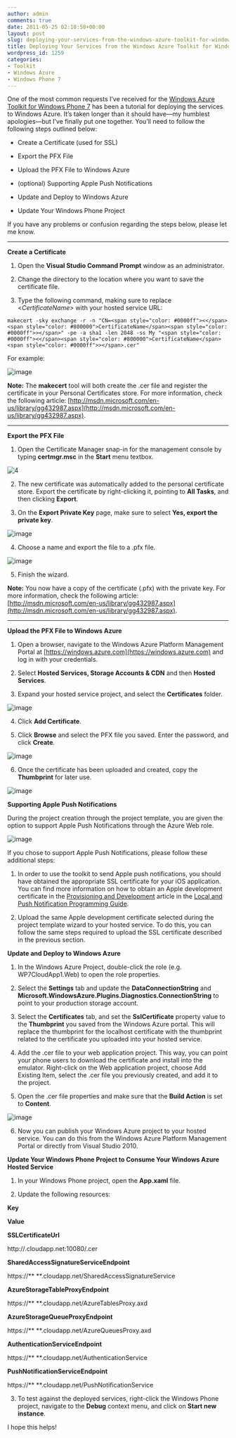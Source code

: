 ```yaml
---
author: admin
comments: true
date: 2011-05-25 02:10:58+00:00
layout: post
slug: deploying-your-services-from-the-windows-azure-toolkit-for-windows-phone-7
title: Deploying Your Services from the Windows Azure Toolkit for Windows Phone 7
wordpress_id: 1259
categories:
- Toolkit
- Windows Azure
- Windows Phone 7
---
```


One of the most common requests I’ve received for the [Windows Azure Toolkit for Windows Phone 7](http://watoolkitwp7.codeplex.com/) has been a tutorial for deploying the services to Windows Azure. It’s taken longer than it should have—my humblest apologies—but I’ve finally put one together. You’ll need to follow the following steps outlined below:

 

  
  * Create a Certificate (used for SSL) 
   
  * Export the PFX File 
   
  * Upload the PFX File to Windows Azure 
   
  * (optional) Supporting Apple Push Notifications 
   
  * Update and Deploy to Windows Azure 
   
  * Update Your Windows Phone Project 
 

If you have any problems or confusion regarding the steps below, please let me know.

****  

**Create a Certificate**

 

  
  1. Open the **Visual Studio Command Prompt** window as an administrator. 
   
  2. Change the directory to the location where you want to save the certificate file. 
   
  3. Type the following command, making sure to replace <_CertificateName>_ with your hosted service URL:       

      

        
    
    makecert -sky exchange -r -n "CN=<span style="color: #0000ff"><</span><span style="color: #800000">CertificateName</span><span style="color: #0000ff">></span>" -pe -a sha1 -len 2048 -ss My "<span style="color: #0000ff"><</span><span style="color: #800000">CertificateName</span><span style="color: #0000ff">></span>.cer"


      


    



    

For example:



    

![image](https://wadewegner.blob.core.windows.net/wordpress/2011/05/image24.png)



    

**Note:** The **makecert** tool will both create the .cer file and register the certificate in your Personal Certificates store. For more information, check the following article: [http://msdn.microsoft.com/en-us/library/gg432987.aspx](http://msdn.microsoft.com/en-us/library/gg432987.aspx).


  





****





**Export the PFX File**






  
  1. Open the Certificate Manager snap-in for the management console by typing **certmgr.msc** in the **Start** menu textbox.

      
![4](https://wadewegner.blob.core.windows.net/wordpress/2011/05/4.png)


  
  2. The new certificate was automatically added to the personal certificate store. Export the certificate by right-clicking it, pointing to **All Tasks**, and then clicking **Export**. 


  
  3. On the **Export Private Key** page, make sure to select **Yes, export the private key**. 

    

![image](https://wadewegner.blob.core.windows.net/wordpress/2011/05/image17.png)


  


  
  4. Choose a name and export the file to a .pfx file. 
    

![image](https://wadewegner.blob.core.windows.net/wordpress/2011/05/image18.png)


  


  
  5. Finish the wizard. 
    

**Note:** You now have a copy of the certificate (.pfx) with the private key. For more information, check the following article: [http://msdn.microsoft.com/en-us/library/gg432987.aspx](http://msdn.microsoft.com/en-us/library/gg432987.aspx).


  





****





**Upload the PFX File to Windows Azure**






  
  1. Open a browser, navigate to the Windows Azure Platform Management Portal at [https://windows.azure.com](https://windows.azure.com) and log in with your credentials. 


  
  2. Select **Hosted Services, Storage Accounts & CDN** and then **Hosted Services**. 


  
  3. Expand your hosted service project, and select the **Certificates** folder. 

    

![image](https://wadewegner.blob.core.windows.net/wordpress/2011/05/image19.png)


  


  
  4. Click **Add Certificate**. 


  
  5. Click **Browse** and select the PFX file you saved. Enter the password, and click **Create**. 

    

![image](https://wadewegner.blob.core.windows.net/wordpress/2011/05/image20.png)


  


  
  6. Once the certificate has been uploaded and created, copy the **Thumbprint** for later use. 

    

![image](https://wadewegner.blob.core.windows.net/wordpress/2011/05/image21.png)


  





**Supporting Apple Push Notifications**





During the project creation through the project template, you are given the option to support Apple Push Notifications through the Azure Web role.





![image](https://wadewegner.blob.core.windows.net/wordpress/2011/05/image22.png)





If you chose to support Apple Push Notifications, please follow these additional steps:






  
  1. In order to use the toolkit to send Apple push notifications, you should have obtained the appropriate SSL certificate for your iOS application. You can find more information on how to obtain an Apple development certificate in the [Provisioning and Development](http://developer.apple.com/library/ios/documentation/NetworkingInternet/Conceptual/RemoteNotificationsPG/ProvisioningDevelopment/ProvisioningDevelopment.html) article in the [Local and Push Notification Programming Guide](http://developer.apple.com/library/ios/documentation/NetworkingInternet/Conceptual/RemoteNotificationsPG/Introduction/Introduction.html). 


  
  2. Upload the same Apple development certificate selected during the project template wizard to your hosted service. To do this, you can follow the same steps required to upload the SSL certificate described in the previous section. 





**Update and Deploy to Windows Azure**






  
  1. In the Windows Azure Project, double-click the role (e.g. WP7CloudApp1.Web) to open the role properties. 


  
  2. Select the **Settings** tab and update the **DataConnectionString** and **Microsoft.WindowsAzure.Plugins.Diagnostics.ConnectionString** to point to your production storage account. 


  
  3. Select the **Certificates** tab, and set the **SslCertificate** property value to the **Thumbprint** you saved from the Windows Azure portal. This will replace the thumbprint for the localhost certificate with the thumbprint related to the certificate you uploaded into your hosted service. 


  
  4. Add the .cer file to your web application project. This way, you can point your phone users to download the certificate and install into the emulator. Right-click on the Web application project, choose Add Existing Item, select the .cer file you previously created, and add it to the project. 


  
  5. Open the .cer file properties and make sure that the **Build Action** is set to **Content**. 

    

![image](https://wadewegner.blob.core.windows.net/wordpress/2011/05/image23.png)


  


  
  6. Now you can publish your Windows Azure project to your hosted service. You can do this from the Windows Azure Platform Management Portal or directly from Visual Studio 2010. 





**Update Your Windows Phone Project to Consume Your Windows Azure Hosted Service**






  
  1. In your Windows Phone project, open the **App.xaml** file. 


  
  2. Update the following resources: 
    


        


          

            

**Key**


          


          

            

**Value**


          

        

        


          

            

**SSLCertificateUrl**


          


          

            

http://**<YourDNSPrefix>**.cloudapp.net:10080/**<CertificateName>**.cer


          

        

        


          

            

**SharedAccessSignatureServiceEndpoint**


          


          

            

https://** <YourDNSPrefix>**.cloudapp.net/SharedAccessSignatureService


          

        

        


          

            

**AzureStorageTableProxyEndpoint**


          


          

            

https://** <YourDNSPrefix>**.cloudapp.net/AzureTablesProxy.axd


          

        

        


          

            

**AzureStorageQueueProxyEndpoint**


          


          

            

https://** <YourDNSPrefix>**.cloudapp.net/AzureQueuesProxy.axd


          

        

        


          

            

**AuthenticationServiceEndpoint**


          


          

            

https://** <YourDNSPrefix>**.cloudapp.net/AuthenticationService


          

        

        


          

            

**PushNotificationServiceEndpoint**


          


          

            

https://** <YourDNSPrefix>**.cloudapp.net/PushNotificationService


          

        
      
  


  
  3. To test against the deployed services, right-click the Windows Phone project, navigate to the **Debug** context menu, and click on **Start new instance**. 





I hope this helps!
